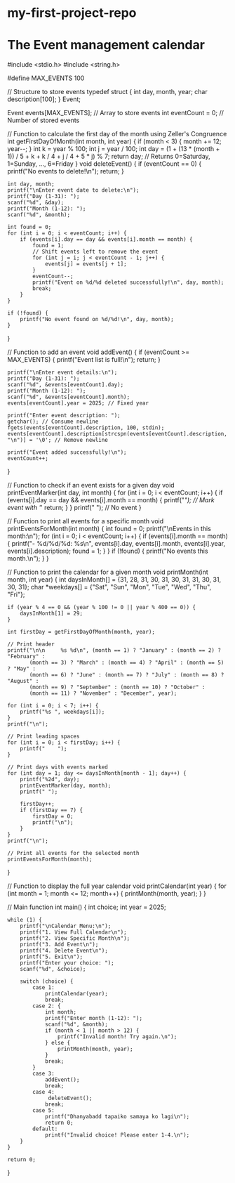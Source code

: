# my-first-project-repo
# The Event management calendar

#include <stdio.h>
#include <string.h>

#define MAX_EVENTS 100

// Structure to store events
typedef struct {
    int day, month, year;
    char description[100];
} Event;

Event events[MAX_EVENTS]; // Array to store events
int eventCount = 0;       // Number of stored events

// Function to calculate the first day of the month using Zeller's Congruence
int getFirstDayOfMonth(int month, int year) {
    if (month < 3) {
        month += 12;
        year--;
    }
    int k = year % 100;
    int j = year / 100;
    int day = (1 + (13 * (month + 1)) / 5 + k + k / 4 + j / 4 + 5 * j) % 7;
    return day; // Returns 0=Saturday, 1=Sunday, ..., 6=Friday
}
void deleteEvent() {
    if (eventCount == 0) {
        printf("No events to delete!\n");
        return;
    }

    int day, month;
    printf("\nEnter event date to delete:\n");
    printf("Day (1-31): ");
    scanf("%d", &day);
    printf("Month (1-12): ");
    scanf("%d", &month);

    int found = 0;
    for (int i = 0; i < eventCount; i++) {
        if (events[i].day == day && events[i].month == month) {
            found = 1;
            // Shift events left to remove the event
            for (int j = i; j < eventCount - 1; j++) {
                events[j] = events[j + 1];
            }
            eventCount--;
            printf("Event on %d/%d deleted successfully!\n", day, month);
            break;
        }
    }

    if (!found) {
        printf("No event found on %d/%d!\n", day, month);
    }
}

// Function to add an event
void addEvent() {
    if (eventCount >= MAX_EVENTS) {
        printf("Event list is full!\n");
        return;
    }

    printf("\nEnter event details:\n");
    printf("Day (1-31): ");
    scanf("%d", &events[eventCount].day);
    printf("Month (1-12): ");
    scanf("%d", &events[eventCount].month);
    events[eventCount].year = 2025; // Fixed year

    printf("Enter event description: ");
    getchar(); // Consume newline
    fgets(events[eventCount].description, 100, stdin);
    events[eventCount].description[strcspn(events[eventCount].description, "\n")] = '\0'; // Remove newline

    printf("Event added successfully!\n");
    eventCount++;
}

// Function to check if an event exists for a given day
void printEventMarker(int day, int month) {
    for (int i = 0; i < eventCount; i++) {
        if (events[i].day == day && events[i].month == month) {
            printf("*"); // Mark event with '*'
            return;
        }
    }
    printf(" "); // No event
}

// Function to print all events for a specific month
void printEventsForMonth(int month) {
    int found = 0;
    printf("\nEvents in this month:\n");
    for (int i = 0; i < eventCount; i++) {
        if (events[i].month == month) {
            printf("- %d/%d/%d: %s\n", events[i].day, events[i].month, events[i].year, events[i].description);
            found = 1;
        }
    }
    if (!found) {
        printf("No events this month.\n");
    }
}

// Function to print the calendar for a given month
void printMonth(int month, int year) {
    int daysInMonth[] = {31, 28, 31, 30, 31, 30, 31, 31, 30, 31, 30, 31};
    char *weekdays[] = {"Sat", "Sun", "Mon", "Tue", "Wed", "Thu", "Fri"};

    if (year % 4 == 0 && (year % 100 != 0 || year % 400 == 0)) {
        daysInMonth[1] = 29;
    }

    int firstDay = getFirstDayOfMonth(month, year);

    // Print header
    printf("\n\n     %s %d\n", (month == 1) ? "January" : (month == 2) ? "February" : 
           (month == 3) ? "March" : (month == 4) ? "April" : (month == 5) ? "May" : 
           (month == 6) ? "June" : (month == 7) ? "July" : (month == 8) ? "August" : 
           (month == 9) ? "September" : (month == 10) ? "October" : 
           (month == 11) ? "November" : "December", year);

    for (int i = 0; i < 7; i++) {
        printf("%s ", weekdays[i]);
    }
    printf("\n");

    // Print leading spaces
    for (int i = 0; i < firstDay; i++) {
        printf("    ");
    }

    // Print days with events marked
    for (int day = 1; day <= daysInMonth[month - 1]; day++) {
        printf("%2d", day);
        printEventMarker(day, month);
        printf(" ");
        
        firstDay++;
        if (firstDay == 7) {
            firstDay = 0;
            printf("\n");
        }
    }
    printf("\n");

    // Print all events for the selected month
    printEventsForMonth(month);
}

// Function to display the full year calendar
void printCalendar(int year) {
    for (int month = 1; month <= 12; month++) {
        printMonth(month, year);
    }
}

// Main function
int main() {
    int choice;
    int year = 2025;

    while (1) {
        printf("\nCalendar Menu:\n");
        printf("1. View Full Calendar\n");
        printf("2. View Specific Month\n");
        printf("3. Add Event\n");
        printf("4. Delete Event\n");
        printf("5. Exit\n");
        printf("Enter your choice: ");
        scanf("%d", &choice);

        switch (choice) {
            case 1:
                printCalendar(year);
                break;
            case 2: {
                int month;
                printf("Enter month (1-12): ");
                scanf("%d", &month);
                if (month < 1 || month > 12) {
                    printf("Invalid month! Try again.\n");
                } else {
                    printMonth(month, year);
                }
                break;
            }
            case 3:
                addEvent();
                break;
            case 4:
                 deleteEvent();
                break;
            case 5:
                printf("Dhanyabadd tapaiko samaya ko lagi\n");
                return 0;
            default:
                printf("Invalid choice! Please enter 1-4.\n");
        }
    }

    return 0;
}